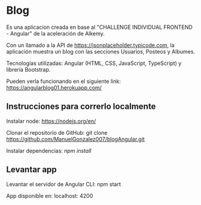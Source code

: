 # Blog

Es una aplicacion creada en base al "CHALLENGE INDIVIDUAL FRONTEND - Angular" de la aceleración de Alkemy.

Con un llamado a la API de https://jsonplaceholder.typicode.com, la aplicación muestra un blog con las secciones Usuarios, Posteos y Albumes.

Tecnologías utilizadas: Angular (HTML, CSS, JavaScript, TypeScript) y librería Bootstrap.

Pueden verla funcionando en el siguiente link: https://angularblog01.herokuapp.com/

## Instrucciones para correrlo localmente

Instalar node: https://nodejs.org/en/

Clonar el repositorio de GitHub: git clone https://github.com/ManuelGonzalez007/blogAngular.git

Instalar dependencias: *npm install*

## Levantar app

Levantar el servidor de Angular CLI: npm start

App disponible en: localhost: 4200
